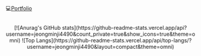 💻[Portfolio](https://nervous-course-1e0.notion.site/PortFolio-2e3d73d329bf4a6d8fb4df5321cc3e44)
## 

<div align="center">
  [![Anurag's GitHub stats](https://github-readme-stats.vercel.app/api?username=jeongminji4490&count_private=true&show_icons=true&theme=omni)
  ![Top Langs](https://github-readme-stats.vercel.app/api/top-langs/?username=jeongminji4490&layout=compact&theme=omni)
</div>


<!--
**jeongminji4490/Jeongminji4490** is a ✨ _special_ ✨ repository because its `README.md` (this file) appears on your GitHub profile.

Here are some ideas to get you started:

- 🔭 I’m currently working on ...
- 🌱 I’m currently learning ...
- 👯 I’m looking to collaborate on ...
- 🤔 I’m looking for help with ...
- 💬 Ask me about ...
- 📫 How to reach me: ...
- 😄 Pronouns: ...
- ⚡ Fun fact: ...
-->
